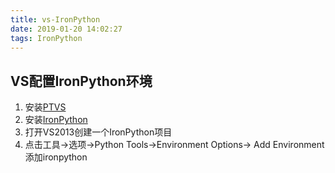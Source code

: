 ```yaml
---
title: vs-IronPython
date: 2019-01-20 14:02:27
tags: IronPython
---
```


## VS配置IronPython环境

1. 安装[PTVS](https://github.com/Microsoft/PTVS)
2. 安装[IronPython](http://ironpython.net/)
3. 打开VS2013创建一个IronPython项目
4. 点击工具->选项->Python Tools->Environment Options-> Add Environment添加ironpython